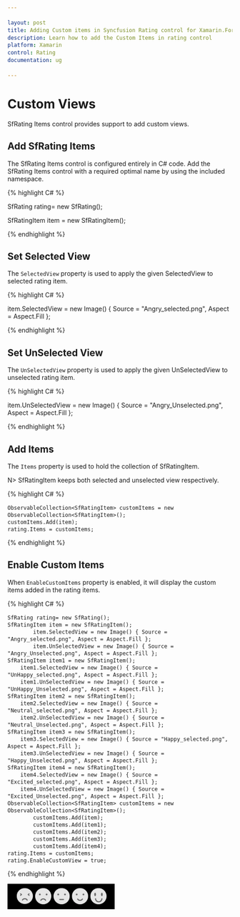 ```yaml
---

layout: post
title: Adding Custom items in Syncfusion Rating control for Xamarin.Forms
description: Learn how to add the Custom Items in rating control
platform: Xamarin
control: Rating 
documentation: ug

---
```


# Custom Views

SfRating Items control provides support to add custom views.

## Add SfRating Items

The SfRating Items control is configured entirely in C# code. Add the SfRating Items control with a required optimal name by using the included namespace.

{% highlight C# %}

SfRating rating= new SfRating();

SfRatingItem item = new SfRatingItem();

{% endhighlight %}

## Set Selected View
 
The `SelectedView` property is used to apply the given SelectedView to selected rating item.

{% highlight C# %}

item.SelectedView = new Image() { Source = "Angry_selected.png", Aspect = Aspect.Fill };

{% endhighlight %}

## Set UnSelected View
 
The `UnSelectedView` property is used to apply the given UnSelectedView to unselected rating item.

{% highlight C# %}

item.UnSelectedView = new Image() { Source = "Angry_Unselected.png", Aspect = Aspect.Fill };

{% endhighlight %}

## Add Items

The `Items` property is used to hold the collection of SfRatingItem. 

N> SfRatingItem keeps both selected and unselected view respectively.

{% highlight C# %}

	ObservableCollection<SfRatingItem> customItems = new ObservableCollection<SfRatingItem>();
	customItems.Add(item);
	rating.Items = customItems;

{% endhighlight %}

## Enable Custom Items

When `EnableCustomItems` property is enabled, it will display the custom items added in the rating items. 


{% highlight C# %}
	
	SfRating rating= new SfRating();
	SfRatingItem item = new SfRatingItem();
        	item.SelectedView = new Image() { Source = "Angry_selected.png", Aspect = Aspect.Fill };
        	item.UnSelectedView = new Image() { Source = "Angry_Unselected.png", Aspect = Aspect.Fill };
	SfRatingItem item1 = new SfRatingItem();
		item1.SelectedView = new Image() { Source = "UnHappy_selected.png", Aspect = Aspect.Fill };
		item1.UnSelectedView = new Image() { Source = "UnHappy_Unselected.png", Aspect = Aspect.Fill };
	SfRatingItem item2 = new SfRatingItem();
		item2.SelectedView = new Image() { Source = "Neutral_selected.png", Aspect = Aspect.Fill };
		item2.UnSelectedView = new Image() { Source = "Neutral_Unselected.png", Aspect = Aspect.Fill };
	SfRatingItem item3 = new SfRatingItem();
		item3.SelectedView = new Image() { Source = "Happy_selected.png", Aspect = Aspect.Fill };
		item3.UnSelectedView = new Image() { Source = "Happy_Unselected.png", Aspect = Aspect.Fill };
	SfRatingItem item4 = new SfRatingItem();
		item4.SelectedView = new Image() { Source = "Excited_selected.png", Aspect = Aspect.Fill };
		item4.UnSelectedView = new Image() { Source = "Excited_Unselected.png", Aspect = Aspect.Fill };
	ObservableCollection<SfRatingItem> customItems = new ObservableCollection<SfRatingItem>();
            customItems.Add(item);
            customItems.Add(item1);
            customItems.Add(item2);
            customItems.Add(item3);
            customItems.Add(item4);
	rating.Items = customItems;
	rating.EnableCustomView = true;

{% endhighlight %}

![Add custom view in Xamarin.Forms](images/CustomviewItems.png)
 




 
